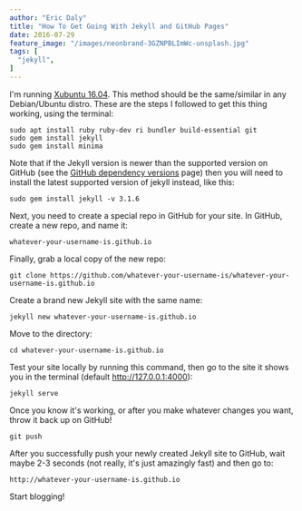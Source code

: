 ```yaml
---
author: "Eric Daly"
title: "How To Get Going With Jekyll and GitHub Pages"
date: 2016-07-29
feature_image: "/images/neonbrand-3GZNPBLImWc-unsplash.jpg"
tags: [
  "jekyll",
]
---
```

I'm running [Xubuntu 16.04][xubuntu]. This method should be the same/similar in any Debian/Ubuntu distro. These are the steps I followed to get this thing working, using the terminal:
```
sudo apt install ruby ruby-dev ri bundler build-essential git
sudo gem install jekyll
sudo gem install minima
```

Note that if the Jekyll version is newer than the supported version on GitHub (see the [GitHub dependency versions][github-pages-versions] page) then you will need to install the latest supported version of jekyll instead, like this:
```
sudo gem install jekyll -v 3.1.6
```

Next, you need to create a special repo in GitHub for your site. In GitHub, create a new repo, and name it:
```
whatever-your-username-is.github.io
```

Finally, grab a local copy of the new repo:
```
git clone https://github.com/whatever-your-username-is/whatever-your-username-is.github.io
```

Create a brand new Jekyll site with the same name:
```
jekyll new whatever-your-username-is.github.io
```

Move to the directory:
```
cd whatever-your-username-is.github.io
```

Test your site locally by running this command, then go to the site it shows you in the terminal (default http://127.0.0.1:4000):
```
jekyll serve
```

Once you know it's working, or after you make whatever changes you want, throw it back up on GitHub!
```
git push
```

After you successfully push your newly created Jekyll site to GitHub, wait maybe 2-3 seconds (not really, it's just amazingly fast) and then go to:
```
http://whatever-your-username-is.github.io
```

Start blogging!

[xubuntu]: https://xubuntu.org/
[github-pages-versions]: https://pages.github.com/versions/
